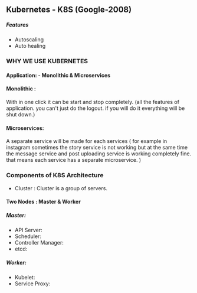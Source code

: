 ## Kubernetes - K8S  (Google-2008)

##### Features
- Autoscaling
- Auto healing

### WHY WE USE KUBERNETES

#### Application: - Monolithic & Microservices

#### Monolithic :
With in one click it can be start and stop completely. (all the features of application. you can't just do the logout. if you will do it everything will be shut down.)

#### Microservices:
A separate service will be made for each services ( for example in instagram sometimes the story service is not working but at the same time the message service and post uploading service is working completely fine. that means each service has a separate microservice. )

### Components of K8S Architecture

- Cluster : Cluster is a group of servers. 
#### Two Nodes : Master & Worker
##### Master:
- API Server:
- Scheduler:
- Controller Manager:
- etcd:
##### Worker:
- Kubelet:
- Service Proxy: